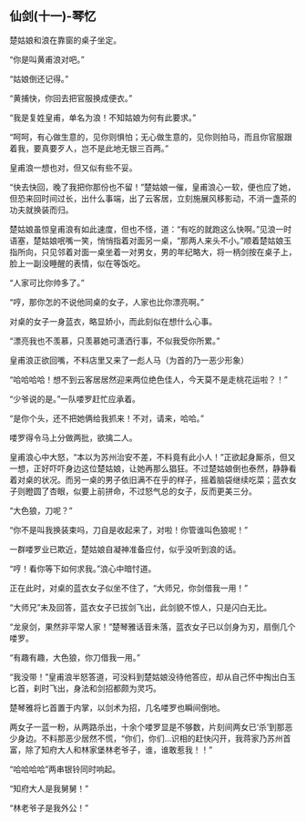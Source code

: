 ## 仙剑(十一)-琴忆 ##

楚姑娘和浪在靠窗的桌子坐定。

“你是叫黄甫浪对吧。”

“姑娘倒还记得。”

“黄捕快，你回去把官服换成便衣。”

“我是复姓皇甫，单名为浪！不知姑娘为何有此要求。”

“呵呵，有心做生意的，见你则惧怕；无心做生意的，见你则拍马，而且你官服跟着我，要真要歹人，岂不是此地无银三百两。”

皇甫浪一想也对，但又似有些不妥。

“快去快回，晚了我把你那份也不留！”楚姑娘一催，皇甫浪心一软，便也应了她，但恐来回时间过长，出什么事端，出了云客居，立刻施展风移影动，不消一盏茶的功夫就换装而归。

楚姑娘虽惊皇甫浪有如此速度，但也不怪，道：“有吃的就跑这么快啊。”见浪一时语塞，楚姑娘呡嘴一笑，悄悄指着对面另一桌，“那两人来头不小。”顺着楚姑娘玉指所向，只见邻着对面一桌坐着一对男女，男的年纪略大，将一柄剑按在桌子上，脸上一副没睡醒的表情，似在等饭吃。

“人家可比你帅多了。”

“哼，那你怎的不说他同桌的女子，人家也比你漂亮啊。”

对桌的女子一身蓝衣，略显娇小，而此刻似在想什么心事。

“漂亮我也不羡慕，只羡慕她可潇洒行事，不似我受你所累。”

皇甫浪正欲回嘴，不料店里又来了一彪人马（为首的乃一恶少形象）

 

“哈哈哈哈！想不到云客居居然迎来两位绝色佳人，今天莫不是走桃花运啦？！”

“少爷说的是。”一队喽罗赶忙应承着。

“是你个头，还不把她俩给我抓来！不对，请来，哈哈。”

喽罗得令马上分做两批，欲擒二人。

 

皇甫浪心中大怒，“本以为苏州治安不差，不料竟有此小人！”正欲起身厮杀，但又一想，正好吓吓身边这位楚姑娘，让她再那么猖狂。不过楚姑娘倒也泰然，静静看着对桌的状况。而另一桌的男子依旧满不在乎的样子，摇着脑袋继续吃菜；蓝衣女子则瞪圆了杏眼，似要上前拼命，不过怒气总的女子，反而更美三分。

 

“大色狼，刀呢？”

“你不是叫我换装束吗，刀自是收起来了，对啦！你管谁叫色狼呢！”

一群喽罗业已欺近，楚姑娘自凝神准备应付，似乎没听到浪的话。

“哼！看你等下如何求我。”浪心中暗忖道。

 

正在此时，对桌的蓝衣女子似坐不住了，“大师兄，你剑借我一用！”

“大师兄”未及回答，蓝衣女子已拔剑飞出，此剑貌不惊人，只是闪白无比。

“龙泉剑，果然非平常人家！”楚琴雅话音未落，蓝衣女子已以剑身为刃，扇倒几个喽罗。

“有趣有趣，大色狼，你刀借我一用。”

“我没带！”皇甫浪半怒答道，可没料到楚姑娘没待他答应，却从自己怀中掏出白玉匕首，刹时飞出，身法和剑招都颇为灵巧。

楚琴雅将匕首置于内掌，以剑术为招，几名喽罗也瞬间倒地。

两女子一蓝一粉，从两路杀出，十余个喽罗显是不够数，片刻间两女已‘杀’到那恶少身边。不料那恶少居然不慌，“你们，你们…识相的赶快闪开，我蒋家乃苏州首富，除了知府大人和林家堡林老爷子，谁，谁敢惹我！！”

“哈哈哈哈”两串银铃同时响起。

“知府大人是我舅舅！”

“林老爷子是我外公！”

